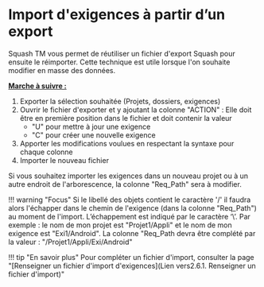 
# Import d'exigences à partir d’un export

Squash TM vous permet de réutiliser un fichier d'export Squash pour ensuite le réimporter. Cette technique est utile lorsque l'on souhaite modifier en masse des données.

**<u>Marche à suivre : </u>**

 1. Exporter la sélection souhaitée (Projets, dossiers, exigences)
 2. Ouvrir le fichier d'exporter et y ajoutant la colonne "ACTION" : Elle doit être en première position dans le fichier et doit contenir la valeur 
	 - "U" pour mettre à jour une exigence  
	 - "C" pour créer une nouvelle exigence
 3. Apporter les modifications voulues en respectant la syntaxe pour chaque colonne
 4. Importer le nouveau fichier
 
 Si vous souhaitez importer les exigences dans un nouveau projet ou à un autre endroit de l'arborescence, la colonne "Req_Path" sera à modifier.

!!! warning "Focus" 
	Si le libellé des objets contient le caractère '/' il faudra alors l'échapper dans le chemin de l'exigence (dans la colonne "Req_Path") au moment de l'import. L’échappement est indiqué par le caractère ‘\’. 
	Par exemple : le nom de mon projet est "Projet1/Appli" et le nom de mon exigence est "Exi1/Android". La colonne "Req_Path devra être complété par la valeur : "/Projet1\/Appli/Exi\/Android"

	
!!! tip "En savoir plus" 
	   Pour compléter un fichier d'import, consulter la page "[Renseigner un fichier d'import d'exigences](Lien vers2.6.1. Renseigner un fichier d'import)" 
